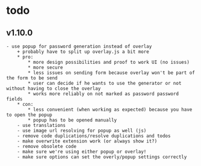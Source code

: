 # todo

## v1.10.0
    - use popup for password generation instead of overlay
        + probably have to split up overlay.js a bit more
        * pro:
            * more design possibilities and proof to work UI (no issues)
            * more secure
            * less issues on sending form because overlay won't be part of the form to be send
            * user can decide if he wants to use the generator or not without having to close the overlay
            * works more reliably on not marked as password password fields
        * con:
            * less convenient (when working as expected) because you have to open the popup
            * popup has to be opened manually
        - use translations
        - use image url resolving for popup as well (js)
        - remove code duplications/resolve duplications and todos
        - make overwrite extension work (or always show it?)
        - remove obsolete code
        - make sure we're using either popup or overlay!
        - make sure options can set the overly/popup settings correctly
